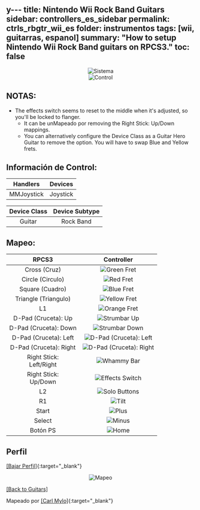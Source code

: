 y---
title: Nintendo Wii Rock Band Guitars
sidebar: controllers_es_sidebar
permalink: ctrls_rbgtr_wii_es
folder: instrumentos
tags: [wii, guitarras, espanol]
summary: "How to setup Nintendo Wii Rock Band guitars on RPCS3."
toc: false
---

<div align="center"> <img src="https://carlmylo.github.io/docu-rpcs3/images/instruments/plat/wii.png" alt="Sistema" title="Sistema"></div>

<div align="center"> <img src="https://carlmylo.github.io/docu-rpcs3/images/instruments/cont/rbgtrscontroller.png" alt="Control" title="Control"></div>

## NOTAS:

* The effects switch seems to reset to the middle when it's adjusted, so you'll be locked to flanger.
	* It can be unMapeado por removing the Right Stick: Up/Down mappings.
	* You can alternatively configure the Device Class as a Guitar Hero Guitar to remove the option. You will have to swap Blue and Yellow frets.

## Información de Control:

| Handlers | Devices |
|:------------------:|:---------------------:|
| MMJoystick | Joystick |

| Device Class | Device Subtype |
|:------------------:|:---------------------:|
| Guitar | Rock Band |

## Mapeo:

| **RPCS3**          | **Controller** |
|:------------------:|:---------------------:|
| Cross (Cruz) | ![Green Fret](https://carlmylo.github.io/docu-rpcs3/images/btns/gtrs/gf.png "Green Fret") |
| Circle (Circulo) | ![Red Fret](https://carlmylo.github.io/docu-rpcs3/images/btns/gtrs/rf.png "Red Fret") |
| Square (Cuadro) | ![Blue Fret](https://carlmylo.github.io/docu-rpcs3/images/btns/gtrs/bf.png "Blue Fret") |
| Triangle (Triangulo) | ![Yellow Fret](https://carlmylo.github.io/docu-rpcs3/images/btns/gtrs/yf.png "Yellow Fret") |
| L1 | ![Orange Fret](https://carlmylo.github.io/docu-rpcs3/images/btns/gtrs/of.png "Orange Fret") |
| D-Pad (Cruceta): Up | ![Strumbar Up](https://carlmylo.github.io/docu-rpcs3/images/btns/gtrs/sbu.png "Strumbar Up") |
| D-Pad (Cruceta): Down | ![Strumbar Down](https://carlmylo.github.io/docu-rpcs3/images/btns/gtrs/sbd.png "Strumbar Down") |
| D-Pad (Cruceta): Left | ![D-Pad (Cruceta): Left](https://carlmylo.github.io/docu-rpcs3/images/btns/gtrs/dpl.png "D-Pad (Cruceta): Left") |
| D-Pad (Cruceta): Right | ![D-Pad (Cruceta): Right](https://carlmylo.github.io/docu-rpcs3/images/btns/gtrs/dpr.png "D-Pad (Cruceta): Right") |
| Right Stick: <br/> Left/Right | ![Whammy Bar](https://carlmylo.github.io/docu-rpcs3/images/btns/gtrs/wb.png "Whammy Bar") |
| Right Stick: <br/> Up/Down | ![Effects Switch](https://carlmylo.github.io/docu-rpcs3/images/btns/gtrs/fx.png "Effects Switch") |
| L2 | ![Solo Buttons](https://carlmylo.github.io/docu-rpcs3/images/btns/gtrs/solo.png "Solo Buttons") |
| R1 | ![Tilt](https://carlmylo.github.io/docu-rpcs3/images/btns/gtrs/ts.png "Tilt") |
| Start | ![Plus](https://carlmylo.github.io/docu-rpcs3/images/btns/ctrls/wii/plu.png "Plus") |
| Select | ![Minus](https://carlmylo.github.io/docu-rpcs3/images/btns/ctrls/wii/min.png "Minus") |
| Botón PS | ![Home](https://carlmylo.github.io/docu-rpcs3/images/btns/gtrs/home.png "Home") |

## Perfil

[[Bajar Perfil]](https://github.com/carlmylo/docu-rpcs3/raw/gh-pages/downloads/instrument-repo/Wii%20Rock%20Band%20Guitar.7z){:target="_blank"}

<div align="center"> <img src="https://carlmylo.github.io/docu-rpcs3/images/instruments/maps/gtrwiirbmapping.png" alt="Mapeo" title="Mapeo"></div>

[[Back to Guitars]](https://carlmylo.github.io/docu-rpcs3/ctrls_guitar)

Mapeado por [[Carl Mylo]](www.twitch.tv/carlmylo){:target="_blank"}